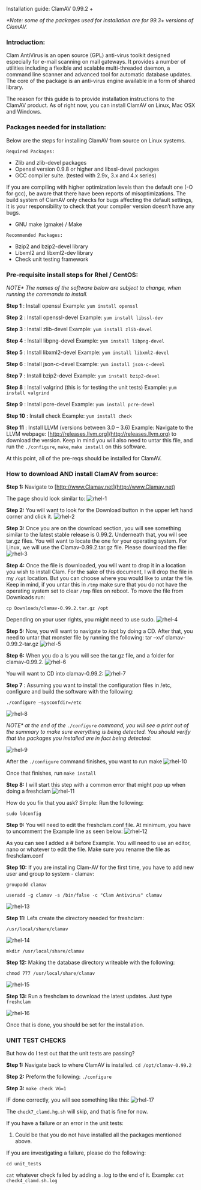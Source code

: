 Installation guide: ClamAV 0.99.2 +

_*Note: some of the packages used for installation are for 99.3+ versions of ClamAV._


### Introduction:

Clam AntiVirus is an open source (GPL) anti-virus toolkit designed especially
for e-mail scanning on mail gateways. It provides a number of utilities including
a flexible and scalable multi-threaded daemon, a command line scanner and advanced
tool for automatic database updates. The core of the package is an anti-virus engine
available in a form of shared library.

The reason for this guide is to provide installation instructions to the ClamAV product.
As of right now, you can install ClamAV on Linux, Mac OSX and Windows.


### Packages needed for installation:

Below are the steps for installing ClamAV from source on Linux systems.

```
Required Packages:
```

- Zlib and zlib-devel packages
- Openssl version 0.9.8 or higher and libssl-devel packages
- GCC compiler suite. (tested with 2.9x, 3.x and 4.x series)

If you are compiling with higher optimization levels than the default one (-O
for gcc), be aware that there have been reports of misoptimizations. The
build system of ClamAV only checks for bugs affecting the default settings,
it is your responsibility to check that your compiler version doesn’t have any
bugs.

- GNU make (gmake) / Make

```
Recommended Packages:
```

- Bzip2 and bzip2-devel library
- Libxml2 and libxml2-dev library
- Check unit testing framework


### Pre-requisite install steps for Rhel / CentOS:
_NOTE* The names of the software below are subject to change, when running the commands to install._

**Step 1** : Install openssl
Example: `yum install openssl`

**Step 2** : Install openssl-devel
Example: `yum install libssl-dev`

**Step 3** : Install zlib-devel
Example: `yum install zlib-devel`

**Step 4** : Install libpng-devel
Example: `yum install libpng-devel`

**Step 5** : Install libxml2-devel
Example: `yum install libxml2-devel`

**Step 6** : Install json-c-devel
Example: `yum install json-c-devel`

**Step 7** : Install bzip2-devel
Example: `yum install bzip2-devel`

**Step 8** : Install valgrind (this is for testing the unit tests)
Example: `yum install valgrind`

**Step 9** : Install pcre-devel
Example: `yum install pcre-devel`

**Step 10** : Install check
Example: `yum install check`

**Step 11** : Install LLVM (versions between 3.0 – 3.6)
Example: Navigate to the LLVM webpage:
[http://releases.llvm.org](http://releases.llvm.org) to download the version. Keep in mind you will also need to
untar this file, and run the `./configure`, `make`, `make install` on this software.

At this point, all of the pre-reqs should be installed for ClamAV.


### How to download AND install ClamAV from source:

**Step 1:**
Navigate to [http://www.Clamav.net](http://www.Clamav.net)

The page should look similar to:
![rhel-1](https://github.com/Cisco-Talos/clamav-faq/blob/master/manual/pictures_4_markdown/rhel/rhel-1.jpg)

**Step 2:**
You will want to look for the Download button in the upper left hand corner and click it.
![rhel-2](https://github.com/Cisco-Talos/clamav-faq/blob/master/manual/pictures_4_markdown/rhel/rhel-2.jpg)

**Step 3:**
Once you are on the download section, you will see something similar to the latest stable
release is 0.99.2. Underneath that, you will see tar.gz files. You will want to locate the one for
your operating system. For Linux, we will use the Clamav-0.99.2.tar.gz file.
Please download the file:
![rhel-3](https://github.com/Cisco-Talos/clamav-faq/blob/master/manual/pictures_4_markdown/rhel/rhel-3.jpg)

**Step 4:**
Once the file is downloaded, you will want to drop it in a location you wish to install Clam. For
the sake of this document, I will drop the file in my `/opt` location. But you can choose where
you would like to untar the file. Keep in mind, if you untar this in `/tmp` make sure that you do
not have the operating system set to clear `/tmp` files on reboot.
To move the file from Downloads run:

`cp Downloads/clamav-0.99.2.tar.gz /opt`

Depending on your user rights, you might need to use sudo.
![rhel-4](https://github.com/Cisco-Talos/clamav-faq/blob/master/manual/pictures_4_markdown/rhel/rhel-4.jpg)

**Step 5:**
Now, you will want to navigate to /opt by doing a CD. After that, you need to untar that
monster file by running the following: tar –xvf clamav-0.99.2-tar.gz
![rhel-5](https://github.com/Cisco-Talos/clamav-faq/blob/master/manual/pictures_4_markdown/rhel/rhel-5.jpg)

**Step 6:**
When you do a ls you will see the tar.gz file, and a folder for clamav-0.99.2.
![rhel-6](https://github.com/Cisco-Talos/clamav-faq/blob/master/manual/pictures_4_markdown/rhel/rhel-6.jpg)

You will want to CD into clamav-0.99.2:
![rhel-7](https://github.com/Cisco-Talos/clamav-faq/blob/master/manual/pictures_4_markdown/rhel/rhel-7.jpg)

**Step 7** :
Assuming you want to install the configuration files in /etc, configure and build the software
with the following:

`./configure –sysconfdir=/etc`

![rhel-8](https://github.com/Cisco-Talos/clamav-faq/blob/master/manual/pictures_4_markdown/rhel/rhel-8.jpg)

_NOTE* at the end of the `./configure` command, you will see a print out of the summary to make sure everything is
being detected. You should verify that the packages you installed are in fact being detected:_

![rhel-9](https://github.com/Cisco-Talos/clamav-faq/blob/master/manual/pictures_4_markdown/rhel/rhel-9.jpg)

After the `./configure` command finishes, you want to run make
![rhel-10](https://github.com/Cisco-Talos/clamav-faq/blob/master/manual/pictures_4_markdown/rhel/rhel-10.jpg)

Once that finishes, run `make install`

**Step 8:**
I will start this step with a common error that might pop up when doing a freshclam
![rhel-11](https://github.com/Cisco-Talos/clamav-faq/blob/master/manual/pictures_4_markdown/rhel/rhel-11.jpg)

How do you fix that you ask? Simple:
Run the following:

`sudo ldconfig`

**Step 9:**
You will need to edit the freshclam.conf file. At minimum, you have to uncomment the Example
line as seen below:
![rhel-12](https://github.com/Cisco-Talos/clamav-faq/blob/master/manual/pictures_4_markdown/rhel/rhel-12.jpg)

As you can see I added a # before Example.
You will need to use an editor, nano or whatever to edit the file. Make sure you rename the file
as freshclam.conf


**Step 10:**
If you are installing Clam-AV for the first time, you have to add new user and group to
system - clamav:

```
groupadd clamav
```

```
useradd -g clamav -s /bin/false -c "Clam Antivirus" clamav
```

![rhel-13](https://github.com/Cisco-Talos/clamav-faq/blob/master/manual/pictures_4_markdown/rhel/rhel-13.jpg)

**Step 11:**
Let͛s create the directory needed for freshclam:

`/usr/local/share/clamav`

![rhel-14](https://github.com/Cisco-Talos/clamav-faq/blob/master/manual/pictures_4_markdown/rhel/rhel-14.jpg)

`mkdir /usr/local/share/clamav`

**Step 12:**
Making the database directory writeable with the following:

`chmod 777 /usr/local/share/clamav`

![rhel-15](https://github.com/Cisco-Talos/clamav-faq/blob/master/manual/pictures_4_markdown/rhel/rhel-15.jpg)

**Step 13:**
Run a freshclam to download the latest updates.
Just type `freshclam`

![rhel-16](https://github.com/Cisco-Talos/clamav-faq/blob/master/manual/pictures_4_markdown/rhel/rhel-16.jpg)

Once that is done, you should be set for the installation.


### UNIT TEST CHECKS

But how do I test out that the unit tests are passing?

**Step 1:**
Navigate back to where ClamAV is installed. `cd /opt/clamav-0.99.2`

**Step 2:**
Preform the following:
`./configure`

**Step 3:**
`make check VG=1`

IF done correctly, you will see something like this:
![rhel-17](https://github.com/Cisco-Talos/clamav-faq/blob/master/manual/pictures_4_markdown/rhel/rhel-17.jpg)

The `check7_clamd.hg.sh` will skip, and that is fine for now.

If you have a failure or an error in the unit tests:
1) Could be that you do not have installed all the packages mentioned above.

If you are investigating a failure, please do the following:

`cd unit_tests`

`cat` whatever check failed by adding a .log to the end of it.
Example: `cat check4_clamd.sh.log`


